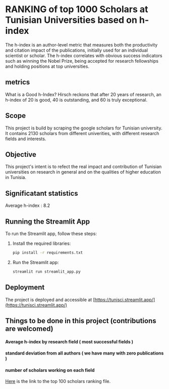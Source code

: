 # RANKING of top 1000 Scholars at Tunisian Universities based on h-index

The h-index is an author-level metric that measures both the productivity and citation impact of the publications, initially used for an individual scientist or scholar. The h-index correlates with obvious success indicators such as winning the Nobel Prize, being accepted for research fellowships and holding positions at top universities.

## metrics 
What is a Good h-Index? Hirsch reckons that after 20 years of research, an h-index of 20 is good, 40 is outstanding, and 60 is truly exceptional.

## Scope 
This project is build by scraping the google scholars for Tunisian university. It contains 2130 scholars from different univerities, with different research fields and interests.

## Objective 
This project's intent is to refect the real impact and contribution of Tunisian universities on research in general and on the qualities of higher education in Tunisia.

## Significatant statistics 
Average h-index : 8.2

## Running the Streamlit App

To run the Streamlit app, follow these steps:

1. Install the required libraries:
   ```bash
   pip install -r requirements.txt
   ```

2. Run the Streamlit app:
   ```bash
   streamlit run streamlit_app.py
   ```

## Deployment

The project is deployed and accessible at [https://tunisci.streamlit.app/](https://tunisci.streamlit.app/)

## Things to be done in this project (contributions are welcomed)
#### Average h-index by research field ( most successful fields )
#### standard deviation from all authors ( we have many with zero publications ) 
#### number of scholars working on each field 


[Here](scholars_ranking.md) is the link to the top 100 scholars ranking file.

